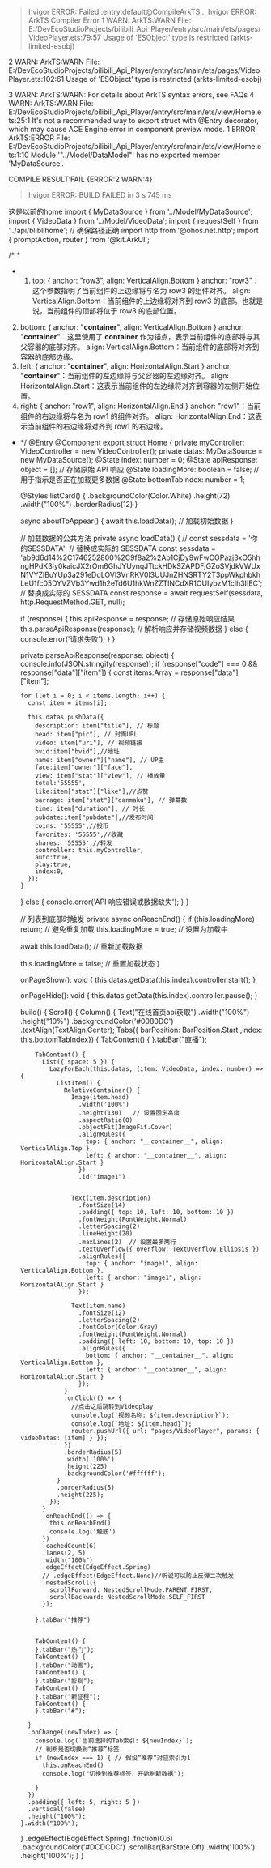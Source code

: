 > hvigor ERROR: Failed :entry:default@CompileArkTS... 
> hvigor ERROR: ArkTS Compiler Error
1 WARN: ArkTS:WARN File: E:/DevEcoStudioProjects/bilibili_Api_Player/entry/src/main/ets/pages/VideoPlayer.ets:79:57
 Usage of 'ESObject' type is restricted (arkts-limited-esobj)

2 WARN: ArkTS:WARN File: E:/DevEcoStudioProjects/bilibili_Api_Player/entry/src/main/ets/pages/VideoPlayer.ets:102:61
 Usage of 'ESObject' type is restricted (arkts-limited-esobj)

3 WARN: ArkTS:WARN: For details about ArkTS syntax errors, see FAQs
4 WARN: ArkTS:WARN File: E:/DevEcoStudioProjects/bilibili_Api_Player/entry/src/main/ets/view/Home.ets:25:1
 It's not a recommended way to export struct with @Entry decorator, which may cause ACE Engine error in component preview mode.
1 ERROR: ArkTS:ERROR File: E:/DevEcoStudioProjects/bilibili_Api_Player/entry/src/main/ets/view/Home.ets:1:10
 Module '"../Model/DataModel"' has no exported member 'MyDataSource'.


COMPILE RESULT:FAIL {ERROR:2 WARN:4}
> hvigor ERROR: BUILD FAILED in 3 s 745 ms 


这是以前的home
import { MyDataSource } from '../Model/MyDataSource';
import { VideoData } from '../Model/VideoData';
import { requestSelf } from '../api/bliblihome'; // 确保路径正确
import http from '@ohos.net.http';
import { promptAction, router } from '@kit.ArkUI';



/*
 *
 * 1. top: { anchor: "row3", align: VerticalAlign.Bottom }
anchor: "row3"：这个参数指明了当前组件的上边缘将与名为 row3 的组件对齐。
align: VerticalAlign.Bottom：当前组件的上边缘将对齐到 row3 的底部。也就是说，当前组件的顶部将位于 row3 的底部位置。
2. bottom: { anchor: "__container__", align: VerticalAlign.Bottom }
anchor: "__container__"：这里使用了 __container__ 作为锚点，表示当前组件的底部将与其父容器的底部对齐。
align: VerticalAlign.Bottom：当前组件的底部将对齐到容器的底部边缘。
3. left: { anchor: "__container__", align: HorizontalAlign.Start }
anchor: "__container__"：当前组件的左边缘将与父容器的左边缘对齐。
align: HorizontalAlign.Start：这表示当前组件的左边缘将对齐到容器的左侧开始位置。
4. right: { anchor: "row1", align: HorizontalAlign.End }
anchor: "row1"：当前组件的右边缘将与名为 row1 的组件对齐。
align: HorizontalAlign.End：这表示当前组件的右边缘将对齐到 row1 的右边缘。
* */
@Entry
@Component
export struct Home {
  private myController: VideoController = new VideoController();
  private datas: MyDataSource = new MyDataSource();
  @State index: number = 0;
  @State apiResponse: object = []; // 存储原始 API 响应
  @State loadingMore: boolean = false; // 用于指示是否正在加载更多数据
  @State bottomTabIndex: number = 1;

  @Styles
  listCard() {
    .backgroundColor(Color.White)
    .height(72)
    .width("100%")
    .borderRadius(12)
  }

  async aboutToAppear() {
    await this.loadData(); // 加载初始数据
  }

  // 加载数据的公共方法
  private async loadData() {
    // const sessdata = '你的SESSDATA'; // 替换成实际的 SESSDATA
    const sessdata = 'ab9d6d14%2C1746252800%2C9f8a2%2Ab1CjDy9wFwCOPazj3xO5hhngHPdK3Iy0kaicJX2rOm6GhJYUynqJTtckHDkSZAPDFjGZoSVjdkVWUxN1VYZlBuYUp3a291eDdLOVl3VnRKV0l3UUJnZHNSRTY2T3ppWkphbkhLeU1fc05DYVZVb3Ywd1h2eTd6U1hkWnZZTlNCdXR1OUIybzM1clh3IIEC'; // 替换成实际的 SESSDATA
    const response = await requestSelf(sessdata, http.RequestMethod.GET, null);

    if (response) {
      this.apiResponse = response; // 存储原始响应结果
      this.parseApiResponse(response); // 解析响应并存储视频数据
    } else {
      console.error('请求失败');
    }
  }

  private parseApiResponse(response: object) {
    console.info(JSON.stringify(response));
    if (response["code"] === 0 && response["data"]["item"]) {
      const items:Array<string> = response["data"]["item"];

      for (let i = 0; i < items.length; i++) {
        const item = items[i];

        this.datas.pushData({
          description: item["title"], // 标题
          head: item["pic"], // 封面URL
          video: item["uri"], // 视频链接
          bvid:item["bvid"],//地址
          name: item["owner"]["name"], // UP主
          face:item["owner"]["face"],
          view: item["stat"]["view"], // 播放量
          total:'55555',
          like:item["stat"]["like"],//点赞
          barrage: item["stat"]["danmaku"], // 弹幕数
          time: item["duration"], // 时长
          pubdate:item["pubdate"],//发布时间
          coins: '55555',//投币
          favorites: '55555',//收藏
          shares: '55555',//转发
          controller: this.myController,
          auto:true,
          play:true,
          index:0,
        });
      }
    } else {
      console.error('API 响应错误或数据缺失');
    }
  }

  // 列表到底部时触发
  private async onReachEnd() {
    if (this.loadingMore) return; // 避免重复加载
    this.loadingMore = true; // 设置为加载中

    await this.loadData(); // 重新加载数据

    this.loadingMore = false; // 重置加载状态
  }

  onPageShow(): void {
    this.datas.getData(this.index).controller.start();
  }

  onPageHide(): void {
    this.datas.getData(this.index).controller.pause();
  }

  build() {
    Scroll() {
      Column() {
        Text("在线首页api获取")
          .width("100%")
          .height("10%")
          .backgroundColor('#0080DC')
          .textAlign(TextAlign.Center);
        Tabs({ barPosition: BarPosition.Start ,index: this.bottomTabIndex})
        {
          TabContent() {
          }.tabBar("直播");

          TabContent() {
            List({ space: 5 }) {
              LazyForEach(this.datas, (item: VideoData, index: number) => {
                ListItem() {
                  RelativeContainer() {
                    Image(item.head)
                      .width('100%')
                      .height(130)   // 设置固定高度
                      .aspectRatio(0)
                      .objectFit(ImageFit.Cover)
                      .alignRules({
                        top: { anchor: "__container__", align: VerticalAlign.Top },
                        left: { anchor: "__container__", align: HorizontalAlign.Start }
                      })
                      .id("image1")


                    Text(item.description)
                      .fontSize(14)
                      .padding({ top: 10, left: 10, bottom: 10 })
                      .fontWeight(FontWeight.Normal)
                      .letterSpacing(2)
                      .lineHeight(20)
                      .maxLines(2)  // 设置最多两行
                      .textOverflow({ overflow: TextOverflow.Ellipsis })
                      .alignRules({
                        top: { anchor: "image1", align: VerticalAlign.Bottom },
                        left: { anchor: "image1", align: HorizontalAlign.Start }
                      });

                    Text(item.name)
                      .fontSize(12)
                      .letterSpacing(2)
                      .fontColor(Color.Gray)
                      .fontWeight(FontWeight.Normal)
                      .padding({ left: 10, bottom: 10, top: 10 })
                      .alignRules({
                        bottom: { anchor: "__container__", align: VerticalAlign.Bottom },
                        left: { anchor: "__container__", align: HorizontalAlign.Start }
                      });
                  }
                  .onClick(() => {
                    //点击之后跳转到Videoplay
                    console.log(`视频名称: ${item.description}`);
                    console.log(`地址: ${item.head}`);
                    router.pushUrl({ url: "pages/VideoPlayer", params: { videoDatas: [item] } });
                  })
                  .borderRadius(5)
                  .width('100%')
                  .height(225)
                  .backgroundColor('#ffffff');
                }
                .borderRadius(5)
                .height(225);
              });
            }
            .onReachEnd(() => {
              this.onReachEnd()
              console.log('触底')
            })
            .cachedCount(6)
            .lanes(2, 5)
            .width("100%")
            .edgeEffect(EdgeEffect.Spring)
            // .edgeEffect(EdgeEffect.None)//听说可以防止反弹二次触发
            .nestedScroll({
              scrollForward: NestedScrollMode.PARENT_FIRST,
              scrollBackward: NestedScrollMode.SELF_FIRST
            });

          }.tabBar("推荐")


          TabContent() {
          }.tabBar("热门");
          TabContent() {
          }.tabBar("动画");
          TabContent() {
          }.tabBar("影视");
          TabContent() {
          }.tabBar("新征程");
          TabContent() {
          }.tabBar("#");

        }
        .onChange((newIndex) => {
          console.log(`当前选择的Tab索引: ${newIndex}`);
          // 判断是否切换到“推荐”标签
          if (newIndex === 1) { // 假设“推荐”对应索引为1
            this.onReachEnd()
            console.log("切换到推荐标签，开始刷新数据");

          }
        })
        .padding({ left: 5, right: 5 })
        .vertical(false)
        .height("100%");
      }.width("100%");
    }
    .edgeEffect(EdgeEffect.Spring)
    .friction(0.6)
    .backgroundColor('#DCDCDC')
    .scrollBar(BarState.Off)
    .width('100%')
    .height('100%');
  }
}

